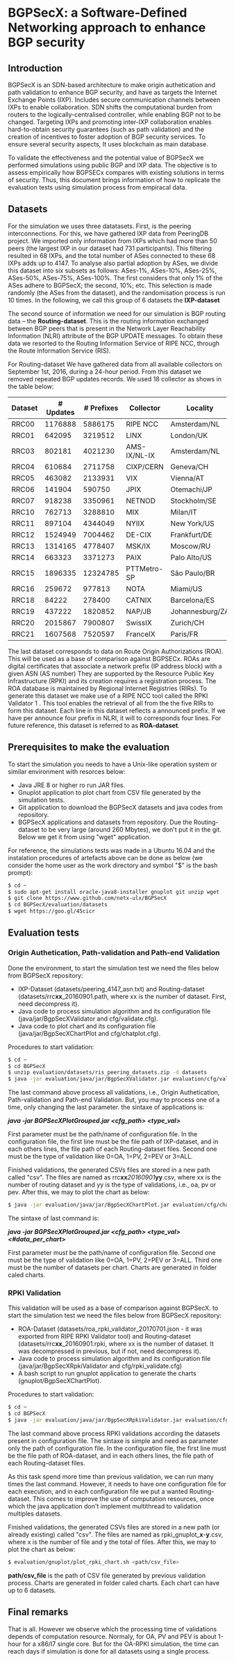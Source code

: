# BGPSecX: a Software-Defined Networking approach to enhance BGP security

## Introduction

BGPSecX is an SDN-based architecture to make origin authetication and path validation to enhance BGP security, and have as targets the Internet Exchange Points (IXP). Includes secure communication channels between IXPs to enable collaboration. SDN shifts the computational burden from routers to the logically-centralised controller, while enabling BGP not to be changed. Targeting IXPs and promoting inter-IXP collaboration enables hard-to-obtain security guarantees (such as path validation) and the creation of incentives to foster adoption of BGP security services. To ensure several security aspects, It uses blockchain as main database.

To validate the effectiveness and the potential value of BGPSecX we performed simulations using public BGP and IXP data. The objective is to assess empirically how BGPSECx compares with existing solutions in terms of security. Thus, this document brings information of how to replicate the evaluation tests using simulation process from empiracal data.

## Datasets

For the simulation we uses three datatasets. First, is the peering interconnections. For this, we have gathered IXP data from PeeringDB project. We imported only information from IXPs which had more than 50 peers (the largest IXP in our dataset had 731 participants). This filtering resulted in 68 IXPs, and the total number of ASes connected to these 68 IXPs adds up to 4147. To analyse also partial adoption by ASes, we divide this dataset into six subsets as follows: ASes-1%, ASes-10%, ASes-25%, ASes-50%, ASes-75%, ASes-100%. The first considers that only 1% of the ASes adhere to BGPSecX; the second, 10%; etc. This selection is made randomly (the ASes from the dataset), and the randomisation process is run 10 times. In the following, we call this group of 6 datasets the **IXP-dataset**

The second source of information we need for our simulation is BGP routing data – the **Routing-dataset**. This is the routing information exchanged between BGP peers that is present in the Network Layer Reachability Information (NLRI) attribute of the BGP UPDATE messages. To obtain these data we resorted to the Routing Information Service of RIPE NCC, through the Route Information Service (RIS).

For Routing-dataset We have gathered data from all available collectors on September 1st, 2016, during a 24-hour period. From this dataset we removed repeated BGP updates records. We used 18 collector as shows in the table below:


| Dataset | # Updates | # Prefixes | Collector | Locality |
| ------- | --------- | ---------- | --------- | -------- |
| RRC00 | 1176888 | 5886175 | RIPE NCC | Amsterdam/NL |
| RRC01 | 642095 | 3219512 | LINX | London/UK |
| RRC03 | 802181 | 4021230 | AMS-IX/NL-IX | Amsterdam/NL |
| RRC04 | 610684 | 2711758 | CIXP/CERN | Geneva/CH |
| RRC05 | 463082 | 2133931 | VIX | Vienna/AT |
| RRC06 | 141904 | 590750 | JPIX | Otemachi/JP |
| RRC07 | 918238 | 3350961 | NETNOD | Stockholm/SE |
| RRC10 | 762713 | 3288810 | MIX | Milan/IT |
| RRC11 | 897104 | 4344049 | NYIIX | New York/US |
| RRC12 | 1524949 | 7004462 | DE-CIX | Frankfurt/DE |
| RRC13 | 1314165 | 4778407 | MSK/IX | Moscow/RU |
| RRC14 | 663323 | 3371273 | PAIX | Palo Alto/US |
| RRC15 | 1896335 | 12324785 | PTTMetro-SP | São Paulo/BR |
| RRC16 | 259672 | 977813 | NOTA | Miami/US |
| RRC18 | 84222 | 278400 | CATNIX | Barcelona/ES |
| RRC19 | 437222 | 1820852 | NAP/JB | Johannesburg/ZA |
| RRC20 | 2015867 | 7900807 | SwissIX | Zurich/CH |
| RRC21 | 1607568 | 7520597 | FranceIX | Paris/FR |

The last dataset corresponds to data on Route Origin Authorizations (ROA). This will be used as a base of comparison against BGPSECx. ROAs are digital certificates that associate a network prefix (IP address block) with a given ASN (AS number) They are supported by the Resource Public Key Infrastructure (RPKI) and its creation requires a registration process. The ROA database is maintained by Regional Internet Registries (RIRs). To generate this dataset we make use of a RIPE NCC tool called the RPKI Validator 1 . This tool enables the retrieval of all from the the five RIRs to form this dataset. Each line in this dataset reflects a announced prefix. If we have per announce four prefix in NLRI, it will to corresponds four lines. For future reference, this dataset is referred to as **ROA-dataset**.

## Prerequisites to make the evaluation

To start the simulation you needs to have a Unix-like operation system or similar environment with resorces below:

- Java JRE 8 or higher ro run JAR files.
- Gnuplot application to plot chart from CSV file generated by the simulation tests.
- Git application to download the BGPSecX datasets and java codes from repository.
- BGPSecX applications and datasets from repository. Due the Routing-dataset to be very large (around 260 Mbytes), we don't put it in the git. Below we get it from using "wget" application.

For reference, the simulations tests was made in a Ubuntu 16.04 and the instalation procedures of artefacts above can be done as below (we consider the home user as the work directory and symbol "$" is the bash prompt):

```sh
$ cd ~
$ sudo apt-get install oracle-java8-installer gnuplot git unzip wget
$ git clone https://www.github.com/netx-ulx/BGPSecX
$ cd BGPSecX/evaluation/datasets
$ wget https://goo.gl/45cicr
```

## Evaluation tests 
### Origin Authetication, Path-validation and Path-end Validation
Done the environment, to start the simulation test we need the files below from BGPSecX repository:

- IXP-Dataset (datasets/peering_4147_asn.txt) and Routing-dataset (datasets/rrc**xx**_20160901.path, where xx is the number of dataset. First, need decompress it).
- Java code to process simulation algorithm and its configuration file (java/jar/BgpSecXValidator and cfg/validate.cfg).
- Java code to plot chart and its configuration file (java/jar/BgpSecXChartPlot and cfg/chatplot.cfg).

Procedures to start validation:

```sh
$ cd ~
$ cd BGPSecX
$ unzip evaluation/datasets/ris_peering_datasets.zip -d datasets
$ java -jar evaluation/java/jar/BgpSecXValidator.jar evaluation/cfg/validate.cfg 3
```

The last command above process all validations, i.e., Origin Authetication, Path-validation and Path-end Validation. But, you may to process one of a time, only changing the last parameter. the sintaxe of applications is:

***java -jar BGPSecXPlotGrouped.jar <cfg_path> <type_val>***

First parameter must be the path/name of configuration file. In the configuration file, the first line must be the file path of IXP-dataset, and in each others lines, the file path of each Routing-dataset files. Second one must be the type of validation like 0=OA, 1=PV, 2=PEV or 3=ALL.

Finished validations, the generated CSVs files are stored in a new path called "csv". The files are named as rrc**xx**_20160901_**yy**.csv, where xx is the number of routing dataset and yy is the type of validations, i.e., oa, pv or pev. After this, we may to plot the chart as below:

```sh
$ java -jar evaluation/java/jar/BgpSecXChartPlot.jar evaluation/cfg/chatplot.cfg 3 6
```

The sintaxe of last command is:

***java -jar BGPSecXPlotGrouped.jar <cfg_path> <type_val> <#data_per_chart>***

First parameter must be the path/name of configuration file. Second one must be the type of validation like 0=OA, 1=PV, 2=PEV or 3=ALL. Third one must be the number of datasets per chart. Charts are generated in folder caled charts.

### RPKI Validation

This validation will be used as a base of comparison against BGPSecX. to start the simulation test we need the files below from BGPSecX repository:

- ROA-Dataset (datasets/roa_rpki_validator_20170701.json - it was exported from RIPE RPKI Validator tool) and Routing-dataset (datasets/rrc**xx**_20160901.rpki, where xx is the number of dataset. It was decompressed in previous, but if not, need decompress it).
- Java code to process simulation algorithm and its configuration file (java/jar/BgpSecXRpkiValidator and cfg/rpki_validate.cfg)
- A bash script to run gnuplot application to generate the charts (gnuplot/BgpSecXChartPlot).

Procedures to start validation:

```sh
$ cd ~
$ cd BGPSecX
$ java -jar evaluation/java/jar/BgpSecXRpkiValidator.jar evaluation/cfg/rpki_validate.cfg
```

The last command above process RPKI validations according the datasets present in configuration file. The sintaxe is simple and need as parameter only the path of configuration file. In the configuration file, the first line must be the file path of ROA-dataset, and in each others lines, the file path of each Routing-dataset files.

As this task spend more time than previous validation, we can run many times the last command. However, it needs to have one configuration file for each execution, and in each configuration file we put a wanted Routing-dataset. This comes to improve the use of computation resources, once which the java application don't implement multithread to validation multiples datasets.

Finished validations, the generated CSVs files are stored in a new path (or already existing) called "csv". The files are named as rpki_gnuplot_**x**-**y**.csv, where x is the number of file and y the total of files. After this, we may to plot the chart as below:

```sh
$ evaluation/gnuplot/plot_rpki_chart.sh <path/csv_file>
```

**path/csv_file** is the path of CSV file generated by previous validation process. Charts are generated in folder caled charts. Each chart can have up to 6 datasets. 

## Final remarks

That is all. However we observe which the processing time of validations depends of computation resource. Normaly, for OA, PV and PEV is about 1-hour for a x86/I7 single core. But for the OA-RPKI simulation, the time can reach days if simulation is done for all datasets using a single process.













